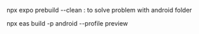 npx expo prebuild --clean : to solve problem with android folder 

npx eas build -p android --profile preview




